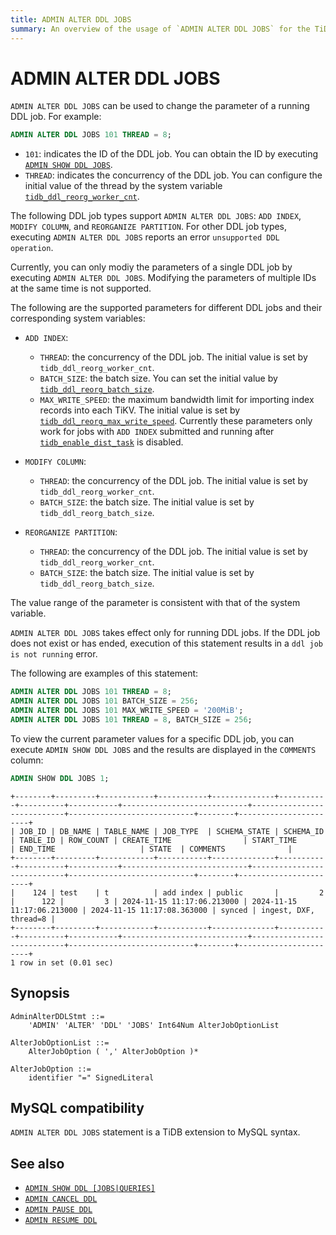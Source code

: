 ```yaml
---
title: ADMIN ALTER DDL JOBS
summary: An overview of the usage of `ADMIN ALTER DDL JOBS` for the TiDB database.
---
```


# ADMIN ALTER DDL JOBS

`ADMIN ALTER DDL JOBS` can be used to change the parameter of a running DDL job. For example:

```sql
ADMIN ALTER DDL JOBS 101 THREAD = 8;
```

- `101`: indicates the ID of the DDL job. You can obtain the ID by executing [`ADMIN SHOW DDL JOBS`](/sql-statements/sql-statement-admin-show-ddl.md).
- `THREAD`: indicates the concurrency of the DDL job. You can configure the initial value of the thread by the system variable [`tidb_ddl_reorg_worker_cnt`](/system-variables.md#tidb_ddl_reorg_worker_cnt).

The following DDL job types support `ADMIN ALTER DDL JOBS`: `ADD INDEX`, `MODIFY COLUMN`, and `REORGANIZE PARTITION`. For other DDL job types, executing `ADMIN ALTER DDL JOBS` reports an error `unsupported DDL operation`.

Currently, you can only modiy the parameters of a single DDL job by executing `ADMIN ALTER DDL JOBS`. Modifying the parameters of multiple IDs at the same time is not supported.

The following are the supported parameters for different DDL jobs and their corresponding system variables:

- `ADD INDEX`:
    - `THREAD`: the concurrency of the DDL job. The initial value is set by `tidb_ddl_reorg_worker_cnt`.
    - `BATCH_SIZE`: the batch size. You can set the initial value by [`tidb_ddl_reorg_batch_size`](/system-variables.md#tidb_ddl_reorg_batch_size).
    - `MAX_WRITE_SPEED`: the maximum bandwidth limit for importing index records into each TiKV. The initial value is set by [`tidb_ddl_reorg_max_write_speed`](/system-variables.md#tidb_ddl_reorg_max_write_speed-new-in-v850).
  Currently these parameters only work for jobs with `ADD INDEX` submitted and running after [`tidb_enable_dist_task`](/system-variables.md#tidb_enable_dist_task-new-in-v710) is disabled.

- `MODIFY COLUMN`:
    - `THREAD`: the concurrency of the DDL job. The initial value is set by `tidb_ddl_reorg_worker_cnt`.
    - `BATCH_SIZE`: the batch size. The initial value is set by `tidb_ddl_reorg_batch_size`.

- `REORGANIZE PARTITION`:
    - `THREAD`: the concurrency of the DDL job. The initial value is set by `tidb_ddl_reorg_worker_cnt`.
    - `BATCH_SIZE`: the batch size. The initial value is set by `tidb_ddl_reorg_batch_size`.

The value range of the parameter is consistent with that of the system variable.

`ADMIN ALTER DDL JOBS` takes effect only for running DDL jobs. If the DDL job does not exist or has ended, execution of this statement results in a `ddl job is not running` error.

The following are examples of this statement:

```sql
ADMIN ALTER DDL JOBS 101 THREAD = 8;
ADMIN ALTER DDL JOBS 101 BATCH_SIZE = 256;
ADMIN ALTER DDL JOBS 101 MAX_WRITE_SPEED = '200MiB';
ADMIN ALTER DDL JOBS 101 THREAD = 8, BATCH_SIZE = 256;
```

To view the current parameter values for a specific DDL job, you can execute `ADMIN SHOW DDL JOBS` and the results are displayed in the `COMMENTS` column:

```sql
ADMIN SHOW DDL JOBS 1;
```

```
+--------+---------+------------+-----------+--------------+-----------+----------+-----------+----------------------------+----------------------------+----------------------------+--------+-----------------------+
| JOB_ID | DB_NAME | TABLE_NAME | JOB_TYPE  | SCHEMA_STATE | SCHEMA_ID | TABLE_ID | ROW_COUNT | CREATE_TIME                | START_TIME                 | END_TIME                   | STATE  | COMMENTS              |
+--------+---------+------------+-----------+--------------+-----------+----------+-----------+----------------------------+----------------------------+----------------------------+--------+-----------------------+
|    124 | test    | t          | add index | public       |         2 |      122 |         3 | 2024-11-15 11:17:06.213000 | 2024-11-15 11:17:06.213000 | 2024-11-15 11:17:08.363000 | synced | ingest, DXF, thread=8 |
+--------+---------+------------+-----------+--------------+-----------+----------+-----------+----------------------------+----------------------------+----------------------------+--------+-----------------------+
1 row in set (0.01 sec)
```

## Synopsis

```ebnf+diagram
AdminAlterDDLStmt ::=
    'ADMIN' 'ALTER' 'DDL' 'JOBS' Int64Num AlterJobOptionList

AlterJobOptionList ::=
    AlterJobOption ( ',' AlterJobOption )*

AlterJobOption ::=
    identifier "=" SignedLiteral
```

## MySQL compatibility

`ADMIN ALTER DDL JOBS` statement is a TiDB extension to MySQL syntax.

## See also

* [`ADMIN SHOW DDL [JOBS|QUERIES]`](/sql-statements/sql-statement-admin-show-ddl.md)
* [`ADMIN CANCEL DDL`](/sql-statements/sql-statement-admin-cancel-ddl.md)
* [`ADMIN PAUSE DDL`](/sql-statements/sql-statement-admin-pause-ddl.md)
* [`ADMIN RESUME DDL`](/sql-statements/sql-statement-admin-resume-ddl.md)
